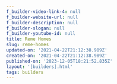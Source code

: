 ```yaml
---
f_builder-video-link-4: null
f_builder-website-url: null
f_builder-description: null
f_builder-slogan: null
f_builder-youtube-id: null
title: Reme Homes
slug: reme-homes
updated-on: '2021-04-22T21:12:38.989Z'
created-on: '2021-04-22T21:12:38.989Z'
published-on: '2023-12-05T18:21:52.835Z'
layout: '[builders].html'
tags: builders
---
```



